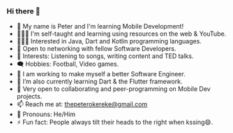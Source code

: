 ### Hi there 👋

- 👀 My name is Peter and I'm learning Mobile Development!
- 👨🏽‍💻 I'm self-taught and learning using resources on the web & YouTube.
- 👨🏽‍💻 Interested in Java, Dart and Kotlin programming languages.
- 🤝 Open to networking with fellow Software Developers.
- 👀 Interests: Listening to songs, writing content and TED talks.
- 🗨️ Hobbies: Football, Video games.
- 🔭 I am working to make myself a better Software Engineer.
- 🌱 I’m also currently learning Dart & the Flutter framework.
- 👯 Very open to collaborating and peer-programming on Mobile Dev projects.
- 📫 Reach me at: thepeterokereke@gmail.com
- 👨 Pronouns: He/Him
- ⚡ Fun fact: People always tilt their heads to the right when kssing😄.
